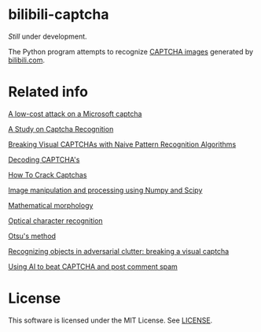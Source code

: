 # bilibili-captcha

*Still* under development.

The Python program attempts to recognize [CAPTCHA images](http://www.bilibili.com/captcha) generated by [bilibili.com](http://www.bilibili.com/).

# Related info

[A low-cost attack on a Microsoft captcha](http://dx.doi.org/10.1145/1455770.1455839)

[A Study on Captcha Recognition](http://dx.doi.org/10.1109/IIH-MSP.2014.105)

[Breaking Visual CAPTCHAs with Naive Pattern Recognition Algorithms](http://dx.doi.org/10.1109/ACSAC.2007.47)

[Decoding CAPTCHA's](http://www.boyter.org/decoding-captchas/)

[How To Crack Captchas](http://www.andrewt.net/blog/posts/how-to-crack-captchas/)

[Image manipulation and processing using Numpy and Scipy](http://scipy-lectures.github.io/advanced/image_processing/)

[Mathematical morphology](https://en.wikipedia.org/wiki/Mathematical_morphology)

[Optical character recognition](https://en.wikipedia.org/wiki/Optical_character_recognition)

[Otsu's method](https://en.wikipedia.org/wiki/Otsu%27s_method)

[Recognizing objects in adversarial clutter: breaking a visual captcha](http://dl.acm.org/citation.cfm?id=1965858)

[Using AI to beat CAPTCHA and post comment spam](http://www.brains-n-brawn.com/default.aspx?vDir=aicaptcha)

# License
This software is licensed under the MIT License. See [LICENSE](LICENSE).
